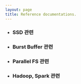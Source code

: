 ```yaml
---
layout: page
title: Reference documentations. 
---
```

- ### SSD 관련 ###
> 

- ### Burst Buffer 관련 ###
>

- ### Parallel FS 관련 ###
>

- ### Hadoop, Spark 관련 ###
>

